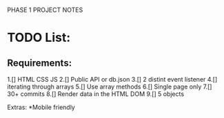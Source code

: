 PHASE 1 PROJECT NOTES

# TODO List:


## Requirements:

1.[] HTML CSS JS
2.[] Public API or db.json
3.[] 2 distint event listener
4.[] iterating through arrays
5.[] Use array methods
6.[] Single page only
7.[] 30+ commits
8.[] Render data in the HTML DOM
9.[] 5 objects

Extras:
*Mobile friendly